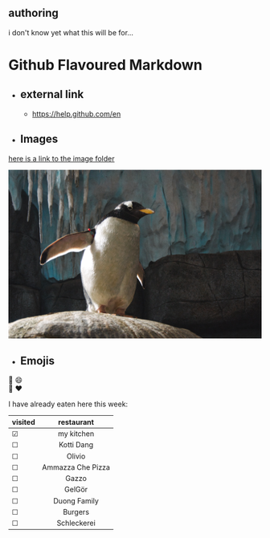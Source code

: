 ## authoring
i don't know yet what this will be for... 


# Github Flavoured Markdown

- ## external link
   -  https://help.github.com/en

- ## Images

[here is a link to the image folder](img/)

![here is a pengiuin](img/pingu1.jpg)

- ## Emojis
:metal:
:smile:
<br>
:hammer: :heart:

I have already eaten here this week:


| visited | restaurant |
|---------|:------------:|
| &#9745; |my kitchen |
| &#9744; |Kotti Dang |
| &#9744; |Olivio |
| &#9744; |Ammazza Che Pizza |
| &#9744; |Gazzo |
| &#9744; |GelGör |
| &#9744; |Duong Family |
| &#9744; |Burgers |
| &#9744; |Schleckerei |
